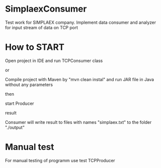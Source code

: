 # SimplaexConsumer
Test work for SIMPLAEX company.
Implement data consumer and analyzer for input stream of data on TCP port

# How to START
Open project in IDE and run TCPConsumer class

or 

Compile project with Maven
by "mvn clean instal" and run JAR file in Java without any parameters

then

start Producer

result

Consumer will write result to files with names "simplaex<timeStamp>.txt" to the folder "./output"

# Manual test
For manual testing of programm use test TCPProducer
